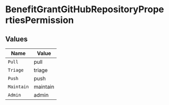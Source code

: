 # BenefitGrantGitHubRepositoryPropertiesPermission


## Values

| Name       | Value      |
| ---------- | ---------- |
| `Pull`     | pull       |
| `Triage`   | triage     |
| `Push`     | push       |
| `Maintain` | maintain   |
| `Admin`    | admin      |